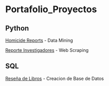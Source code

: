 # Portafolio_Proyectos

## Python
<a href='https://github.com/ValeC46/homicide7621-datamining'>Homicide Reports</a> - Data Mining

<a href='https://github.com/ValeC46/reporte_investigadores'>Reporte Investigadores</a> - Web Scraping

## SQL
<a href='https://github.com/ValeC46/Portafolio_Proyectos/blob/main/Base%20de%20Datos%20Reseña%20de%20Libros.sql'>Reseña de Libros</a> - Creacion de Base de Datos
